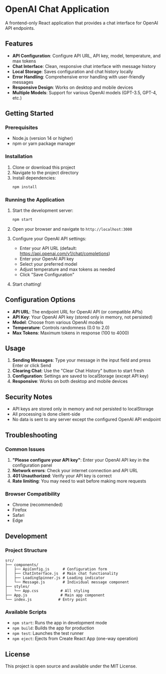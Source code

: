 # OpenAI Chat Application

A frontend-only React application that provides a chat interface for OpenAI API endpoints.

## Features

- **API Configuration**: Configure API URL, API key, model, temperature, and max tokens
- **Chat Interface**: Clean, responsive chat interface with message history
- **Local Storage**: Saves configuration and chat history locally
- **Error Handling**: Comprehensive error handling with user-friendly messages
- **Responsive Design**: Works on desktop and mobile devices
- **Multiple Models**: Support for various OpenAI models (GPT-3.5, GPT-4, etc.)

## Getting Started

### Prerequisites

- Node.js (version 14 or higher)
- npm or yarn package manager

### Installation

1. Clone or download this project
2. Navigate to the project directory
3. Install dependencies:
   ```bash
   npm install
   ```

### Running the Application

1. Start the development server:
   ```bash
   npm start
   ```

2. Open your browser and navigate to `http://localhost:3000`

3. Configure your OpenAI API settings:
   - Enter your API URL (default: https://api.openai.com/v1/chat/completions)
   - Enter your OpenAI API key
   - Select your preferred model
   - Adjust temperature and max tokens as needed
   - Click "Save Configuration"

4. Start chatting!

## Configuration Options

- **API URL**: The endpoint URL for OpenAI API (or compatible APIs)
- **API Key**: Your OpenAI API key (stored only in memory, not persisted)
- **Model**: Choose from various OpenAI models
- **Temperature**: Controls randomness (0.0 to 2.0)
- **Max Tokens**: Maximum tokens in response (100 to 4000)

## Usage

1. **Sending Messages**: Type your message in the input field and press Enter or click Send
2. **Clearing Chat**: Use the "Clear Chat History" button to start fresh
3. **Configuration**: Settings are saved to localStorage (except API key)
4. **Responsive**: Works on both desktop and mobile devices

## Security Notes

- API keys are stored only in memory and not persisted to localStorage
- All processing is done client-side
- No data is sent to any server except the configured OpenAI API endpoint

## Troubleshooting

### Common Issues

1. **"Please configure your API key"**: Enter your OpenAI API key in the configuration panel
2. **Network errors**: Check your internet connection and API URL
3. **401 Unauthorized**: Verify your API key is correct
4. **Rate limiting**: You may need to wait before making more requests

### Browser Compatibility

- Chrome (recommended)
- Firefox
- Safari
- Edge

## Development

### Project Structure

```
src/
├── components/
│   ├── ApiConfig.js      # Configuration form
│   ├── ChatInterface.js  # Main chat functionality
│   ├── LoadingSpinner.js # Loading indicator
│   └── Message.js        # Individual message component
├── styles/
│   └── App.css          # All styling
├── App.js               # Main app component
└── index.js            # Entry point
```

### Available Scripts

- `npm start`: Runs the app in development mode
- `npm build`: Builds the app for production
- `npm test`: Launches the test runner
- `npm eject`: Ejects from Create React App (one-way operation)

## License

This project is open source and available under the MIT License.